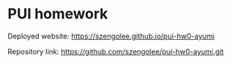 # PUI homework

Deployed website: https://szengolee.github.io/pui-hw0-ayumi

Repository link: https://github.com/szengolee/pui-hw0-ayumi.git
